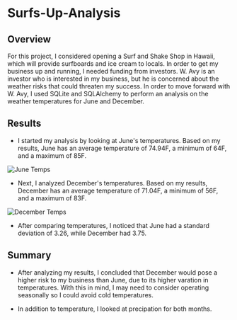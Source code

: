 # Surfs-Up-Analysis


## Overview
For this project, I considered opening a Surf and Shake Shop in Hawaii, which will provide surfboards and ice cream to locals. In order to get my business up and running, I needed funding from investors. W. Avy is an investor who is interested in my business, but he is concerned about the weather risks that could threaten my success. In order to move forward with W. Avy, I used SQLite and SQLAlchemy to perform an analysis on the weather temperatures for June and December. 


## Results

- I started my analysis by looking at June's temperatures. Based on my results, June has an average temperature of 74.94F, a minimum of 64F, and a maximum of 85F.


![June Temps](https://user-images.githubusercontent.com/111243284/197907909-21aa1d08-6d06-4eae-a81e-b47bf1a8eb44.png)


- Next, I analyzed December's temperatures. Based on my results, December has an average temperature of 71.04F, a minimum of 56F, and a maximum of 83F. 


![December Temps](https://user-images.githubusercontent.com/111243284/197908194-7a4b9237-98e1-4714-b184-9fd09cd6f870.png)


- After comparing temperatures, I noticed that June had a standard deviation of 3.26, while December had 3.75. 


## Summary

- After analyzing my results, I concluded that December would pose a higher risk to my business than June, due to its higher varation in temperatures. 
With this in mind, I may need to consider operating seasonally so I could avoid cold temperatures.

- In addition to temperature, I looked at precipation for both months. 





